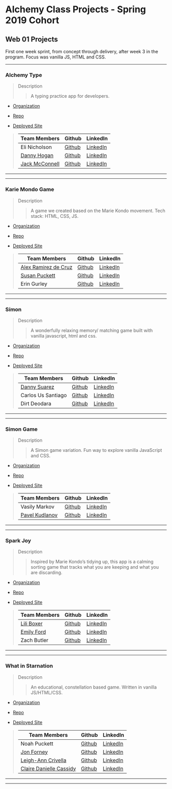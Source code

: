 # Alchemy Class Projects - Spring 2019 Cohort

##  Web 01 Projects


First one week sprint, from concept through delivery, after week 3 in the program.  Focus was vanilla JS, HTML and CSS.
___
### Alchemy Type

> Description 
>>A typing practice app for developers.

* [Organization](https://github.com/alchemy-type)

* [Repo](https://github.com/alchemy-type/alchemy-type.github.io)

* [Deployed Site](https://alchemy-type.github.io/landing.html)

>| Team Members  | Github  | LinkedIn  |
>|---|---|---|
>|  Eli Nicholson | [Github](https://github.com/EmNicholson93)   | [LinkedIn](https://www.linkedin.com/in/eli-nicholson/)   |
>|  [Danny Hogan](http://www.dannyhogan.dev/) | [Github](https://github.com/dannyhogan)   | [LinkedIn](https://www.linkedin.com/in/danny-hogan/)   |
>|  [Jack McConnell](http://jackmcconnell.dev/) | [Github](https://github.com/jwmcconnell)   | [LinkedIn](https://www.linkedin.com/in/mcconnelljack/)   |

___
___
### Karie Mondo Game

> Description 
>>A game we created based on the Marie Kondo movement. Tech stack: HTML, CSS, JS.

* [Organization](https://github.com/team-tidy)

* [Repo](https://github.com/team-tidy/Karie-Mondo)

* [Deployed Site](https://team-tidy.github.io/Karie-Mondo/)

>| Team Members  | Github  | LinkedIn  |
>|---|---|---|
>|  [Alex Ramirez de Cruz](https://alexramirezdecruz.com/) | [Github](https://github.com/aramirezdecruz3148)   | [LinkedIn](https://www.linkedin.com/in/alex-ramirez-de-cruz/)   |
>|  [Susan Puckett](susanpuckett.dev) | [Github](https://github.com/sepuckett86)   | [LinkedIn](https://www.linkedin.com/in/susanpuckett/)   |
>|  Erin Gurley | [Github](https://github.com/eringurley)   | [LinkedIn](https://www.linkedin.com/in/erin-gurley/)   |

___
___
### Símon

> Description 
>>A wonderfully relaxing memory/ matching game built with vanilla javascript, html and css.

* [Organization](https://github.com/simon-gang)

* [Repo](https://github.com/simon-gang/simon-gang.github.io)

* [Deployed Site](https://simon-gang.github.io/)

>| Team Members  | Github  | LinkedIn  |
>|---|---|---|
>|  [Danny Suarez](http://www.dannycodes.io/) | [Github](https://github.com/DannySuarez)   | [LinkedIn](https://www.linkedin.com/in/dannysuarezpdx/)   |
>| Carlos Us Santiago |  [Github](https://github.com/carlosus)  |  [LinkedIn](https://www.linkedin.com/in/carlosuss/)  |
>|  Dirt Deodara | [Github](https://github.com/DirtDeodara)   | [LinkedIn](https://www.linkedin.com/in/dirtdeodara/)   |

___
___
### Simon Game

> Description 
>>A Simon game variation. Fun way to explore vanilla JavaScript and CSS.

* [Organization](https://github.com/cold-war-clique)

* [Repo](https://github.com/cold-war-clique/simon-game/tree/gh-pages)

* [Deployed Site](https://cold-war-clique.github.io/simon-game/)

>| Team Members  | Github  | LinkedIn  |
>|---|---|---|
>|  Vasily Markov | [Github](https://github.com/Vasily93)   | [LinkedIn](https://www.linkedin.com/in/vasily-markov/)   |
>|  [Pavel Kudlanov](http://kudlanov.com/) | [Github](https://github.com/pkudlanov)   | [LinkedIn](https://www.linkedin.com/in/pavelkudlanov/)   |

___
___
### Spark Joy

> Description 
>>Inspired by Marie Kondo’s tidying up, this app is a calming sorting game that tracks what you are keeping and what you are discarding.

* [Organization](https://github.com/spark-joy)

* [Repo](https://github.com/spark-joy/spark-joy.github.io)

* [Deployed Site](https://spark-joy.github.io/)

>| Team Members  | Github  | LinkedIn  |
>|---|---|---|
>|  [Lili Boxer](http://www.liliboxer.com/) | [Github](https://github.com/liliboxer)   | [LinkedIn](https://www.linkedin.com/in/lili-boxer/)   |
>|  [Emily Ford](http://htmle.dev/) | [Github](https://github.com/mle4d)   | [LinkedIn](https://www.linkedin.com/in/mle4d/)   |
>|  Zach Butler | [Github](https://github.com/zach-ryan-butler)   | [LinkedIn](https://www.linkedin.com/in/zach-ryan-butler/)   |

___
___
### What in Starnation

> Description 
>>An educational, constellation based game. Written in vanilla JS/HTML/CSS.

* [Organization](https://github.com/star-bbs)

* [Repo](https://github.com/star-bbs/star-bbs.github.io)

* [Deployed Site](https://star-bbs.github.io/)

>| Team Members  | Github  | LinkedIn  |
>|---|---|---|
>|  Noah Puckett | [Github](https://github.com/noah-puckett)   | [LinkedIn](https://www.linkedin.com/in/noahingrampuckett/)   |
>|  [Jon Forney](https://www.jonforney.com/) | [Github](https://github.com/MustardJoe)   | [LinkedIn](https://www.linkedin.com/in/jon-forney/)   |
>|  [Leigh-Ann Crivella](lacrivella.netlify.com/) | [Github](https://github.com/lacrivella)   | [LinkedIn](https://www.linkedin.com/in/lacrivella/)   |
>|  [Claire Danielle Cassidy](https://www.clairedaniellecassidy.com/) | [Github](https://github.com/SlumberParty)   | [LinkedIn](https://www.linkedin.com/in/clairedaniellecassidy/)   |

___
___

 <!-- Unable to determind which project this person contributed to:
 >|  [Wes Griffin](http://nerdrich.io/) | [Github](https://github.com/codingclueless)   | [LinkedIn](https://www.linkedin.com/in/wesgriffincodes/)   | -->
